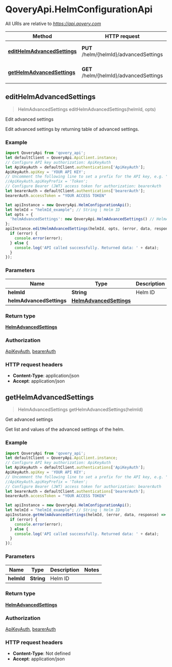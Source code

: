 # QoveryApi.HelmConfigurationApi

All URIs are relative to *https://api.qovery.com*

Method | HTTP request | Description
------------- | ------------- | -------------
[**editHelmAdvancedSettings**](HelmConfigurationApi.md#editHelmAdvancedSettings) | **PUT** /helm/{helmId}/advancedSettings | Edit advanced settings
[**getHelmAdvancedSettings**](HelmConfigurationApi.md#getHelmAdvancedSettings) | **GET** /helm/{helmId}/advancedSettings | Get advanced settings



## editHelmAdvancedSettings

> HelmAdvancedSettings editHelmAdvancedSettings(helmId, opts)

Edit advanced settings

Edit advanced settings by returning table of advanced settings.

### Example

```javascript
import QoveryApi from 'qovery_api';
let defaultClient = QoveryApi.ApiClient.instance;
// Configure API key authorization: ApiKeyAuth
let ApiKeyAuth = defaultClient.authentications['ApiKeyAuth'];
ApiKeyAuth.apiKey = 'YOUR API KEY';
// Uncomment the following line to set a prefix for the API key, e.g. "Token" (defaults to null)
//ApiKeyAuth.apiKeyPrefix = 'Token';
// Configure Bearer (JWT) access token for authorization: bearerAuth
let bearerAuth = defaultClient.authentications['bearerAuth'];
bearerAuth.accessToken = "YOUR ACCESS TOKEN"

let apiInstance = new QoveryApi.HelmConfigurationApi();
let helmId = "helmId_example"; // String | Helm ID
let opts = {
  'helmAdvancedSettings': new QoveryApi.HelmAdvancedSettings() // HelmAdvancedSettings | 
};
apiInstance.editHelmAdvancedSettings(helmId, opts, (error, data, response) => {
  if (error) {
    console.error(error);
  } else {
    console.log('API called successfully. Returned data: ' + data);
  }
});
```

### Parameters


Name | Type | Description  | Notes
------------- | ------------- | ------------- | -------------
 **helmId** | **String**| Helm ID | 
 **helmAdvancedSettings** | [**HelmAdvancedSettings**](HelmAdvancedSettings.md)|  | [optional] 

### Return type

[**HelmAdvancedSettings**](HelmAdvancedSettings.md)

### Authorization

[ApiKeyAuth](../README.md#ApiKeyAuth), [bearerAuth](../README.md#bearerAuth)

### HTTP request headers

- **Content-Type**: application/json
- **Accept**: application/json


## getHelmAdvancedSettings

> HelmAdvancedSettings getHelmAdvancedSettings(helmId)

Get advanced settings

Get list and values of the advanced settings of the helm.

### Example

```javascript
import QoveryApi from 'qovery_api';
let defaultClient = QoveryApi.ApiClient.instance;
// Configure API key authorization: ApiKeyAuth
let ApiKeyAuth = defaultClient.authentications['ApiKeyAuth'];
ApiKeyAuth.apiKey = 'YOUR API KEY';
// Uncomment the following line to set a prefix for the API key, e.g. "Token" (defaults to null)
//ApiKeyAuth.apiKeyPrefix = 'Token';
// Configure Bearer (JWT) access token for authorization: bearerAuth
let bearerAuth = defaultClient.authentications['bearerAuth'];
bearerAuth.accessToken = "YOUR ACCESS TOKEN"

let apiInstance = new QoveryApi.HelmConfigurationApi();
let helmId = "helmId_example"; // String | Helm ID
apiInstance.getHelmAdvancedSettings(helmId, (error, data, response) => {
  if (error) {
    console.error(error);
  } else {
    console.log('API called successfully. Returned data: ' + data);
  }
});
```

### Parameters


Name | Type | Description  | Notes
------------- | ------------- | ------------- | -------------
 **helmId** | **String**| Helm ID | 

### Return type

[**HelmAdvancedSettings**](HelmAdvancedSettings.md)

### Authorization

[ApiKeyAuth](../README.md#ApiKeyAuth), [bearerAuth](../README.md#bearerAuth)

### HTTP request headers

- **Content-Type**: Not defined
- **Accept**: application/json

